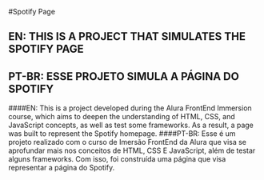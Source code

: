 #Spotify Page

## EN: THIS IS A PROJECT THAT SIMULATES THE SPOTIFY PAGE
## PT-BR: ESSE PROJETO SIMULA A PÁGINA DO SPOTIFY


####EN: This is a project developed during the Alura FrontEnd Immersion course, which aims to deepen the understanding of HTML, CSS, and JavaScript concepts, as well as test some frameworks. As a result, a page was built to represent the Spotify homepage.
####PT-BR: Esse é um projeto realizado com o curso de Imersão FrontEnd da Alura que visa se aprofundar mais nos conceitos de HTML, CSS E JavaScript, além de testar alguns frameworks. Com isso, foi construída uma página que visa representar a página do Spotify.
